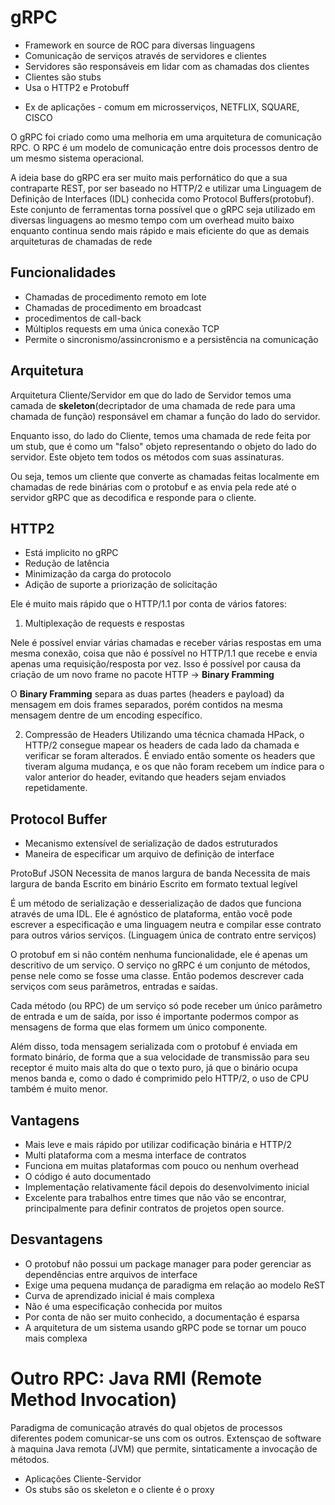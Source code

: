 # gRPC

* Framework en source de ROC para diversas linguagens
* Comunicação de serviços através de servidores e clientes
* Servidores são responsáveis em lidar com as chamadas dos clientes
* Clientes são stubs
* Usa o HTTP2 e Protobuff
- Ex de aplicações - comum em microsserviços, NETFLIX, SQUARE, CISCO

O gRPC foi criado como uma melhoria em uma arquitetura de comunicação RPC. O RPC é um modelo de comunicação entre dois processos dentro de um mesmo sistema operacional.

A ideia base do gRPC era ser muito mais perfornático do que a sua contraparte REST, por ser baseado no HTTP/2 e utilizar uma Linguagem de Definição de Interfaces (IDL) conhecida como Protocol Buffers(protobuf). Este conjunto de ferramentas torna possível que o gRPC seja utilizado em diversas linguagens ao mesmo tempo com um overhead muito baixo enquanto continua sendo mais rápido e mais eficiente do que as demais arquiteturas de chamadas de rede

## Funcionalidades
- Chamadas de procedimento remoto em lote
- Chamadas de procedimento em broadcast
- procedimentos de call-back
- Múltiplos requests em uma única conexão TCP
- Permite o sincronismo/assincronismo e a persistência na comunicação

## Arquitetura
Arquitetura Cliente/Servidor em que do lado de Servidor temos uma camada de **skeleton**(decriptador de uma chamada de rede para uma chamada de função) responsável em chamar a função do lado do servidor.

Enquanto isso, do lado do Cliente, temos uma chamada de rede feita por um stub, que é como um "falso" objeto representando o objeto do lado do servidor. Este objeto tem todos os métodos com suas assinaturas.

Ou seja, temos um cliente que converte as chamadas feitas localmente em chamadas de rede binárias com o protobuf e as envia pela rede até o servidor gRPC que as decodifica e responde para o cliente.


## HTTP2
- Está implicito no gRPC
- Redução de latência
- Minimização da carga do protocolo
- Adição de suporte a priorização de solicitação

Ele é muito mais rápido que o HTTP/1.1 por conta de vários fatores:

1. Multiplexação de requests e respostas

Nele é possível enviar várias chamadas e receber várias respostas em uma mesma conexão, coisa que não é possível no HTTP/1.1 que recebe e envia apenas uma requisição/resposta por vez. 
Isso é possível por causa da criação de um novo frame no pacote HTTP -> **Binary Framming**

O **Binary Framming** separa as duas partes (headers e payload) da mensagem em dois frames separados, porém contidos na mesma mensagem dentre de um encoding específico.

2. Compressão de Headers
Utilizando uma técnica chamada HPack, o HTTP/2 consegue mapear os headers de cada lado da chamada e verificar se foram alterados. É enviado então somente os headers que tiveram alguma mudança, e os que não foram recebem um índice para o valor anterior do header, evitando que headers sejam enviados repetidamente.


## Protocol Buffer
- Mecanismo extensível de serialização de dados estruturados
- Maneira de especificar um arquivo de definição de interface

ProtoBuf                                            JSON
Necessita de manos largura de banda                 Necessita de mais largura de banda
Escrito em binário                                  Escrito em formato textual legível

É um método de serialização e desserialização de dados que funciona através de uma IDL.
Ele é agnóstico de plataforma, então você pode escrever a especificação e uma linguagem neutra e compilar esse contrato para outros vários serviços. (Linguagem única de contrato entre serviços)

O protobuf em si não contém nenhuma funcionalidade, ele é apenas um descritivo de um serviço. O serviço no gRPC é um conjunto de métodos, pense nele como se fosse uma classe. Então podemos descrever cada serviços com seus parâmetros, entradas e saídas.

Cada método (ou RPC) de um serviço só pode receber um único parâmetro de entrada e um de saída, por isso é importante podermos compor as mensagens de forma que elas formem um único componente.

Além disso, toda mensagem serializada com o protobuf é enviada em formato binário, de forma que a sua velocidade de transmissão para seu receptor é muito mais alta do que o texto puro, já que o binário ocupa menos banda e, como o dado é comprimido pelo HTTP/2, o uso de CPU também é muito menor.

## Vantagens
- Mais leve e mais rápido por utilizar codificação binária e HTTP/2
- Multi plataforma com a mesma interface de contratos
- Funciona em muitas plataformas com pouco ou nenhum overhead
- O código é auto documentado
- Implementação relativamente fácil depois do desenvolvimento inicial
- Excelente para trabalhos entre times que não vão se encontrar, principalmente para definir contratos de projetos open source.

## Desvantagens
- O protobuf não possui um package manager para poder gerenciar as dependências entre arquivos de interface
- Exige uma pequena mudança de paradigma em relação ao modelo ReST
- Curva de aprendizado inicial é mais complexa
- Não é uma especificação conhecida por muitos
- Por conta de não ser muito conhecido, a documentação é esparsa
- A arquitetura de um sistema usando gRPC pode se tornar um pouco mais complexa




# Outro RPC: Java RMI (Remote Method Invocation)
Paradigma de comunicação através do qual objetos de processos diferentes podem comunicar-se uns com os outros. Extensçao de software à maquina Java remota (JVM) que permite, sintaticamente a invocação de métodos.
- Aplicações Cliente-Servidor
- Os stubs são os skeleton e o cliente é o proxy

